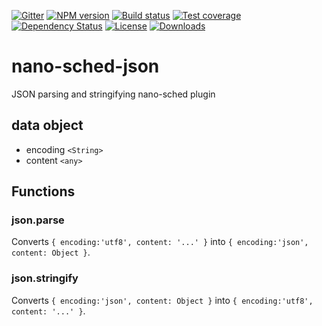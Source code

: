 [![Gitter][gitter-image]][gitter-url]
[![NPM version][npm-image]][npm-url]
[![Build status][travis-image]][travis-url]
[![Test coverage][coveralls-image]][coveralls-url]
[![Dependency Status][david-image]][david-url]
[![License][license-image]][license-url]
[![Downloads][downloads-image]][downloads-url]


# nano-sched-json
JSON parsing and stringifying nano-sched plugin

## data object

* encoding `<String>`
* content `<any>`


## Functions


### json.parse

Converts `{ encoding:'utf8', content: '...' }` into `{ encoding:'json', content: Object }`.


### json.stringify

Converts `{ encoding:'json', content: Object }` into `{ encoding:'utf8', content: '...' }`.


[bithound-image]: https://www.bithound.io/github/Holixus/nano-sched-json/badges/score.svg
[bithound-url]: https://www.bithound.io/github/Holixus/nano-sched-json

[gitter-image]: https://badges.gitter.im/Holixus/nano-sched-json.svg
[gitter-url]: https://gitter.im/Holixus/nano-sched-json

[npm-image]: https://badge.fury.io/js/nano-sched-json.svg
[npm-url]: https://badge.fury.io/js/nano-sched-json

[github-tag]: http://img.shields.io/github/tag/Holixus/nano-sched-json.svg
[github-url]: https://github.com/Holixus/nano-sched-json/tags

[travis-image]: https://travis-ci.org/Holixus/nano-sched-json.svg?branch=master
[travis-url]: https://travis-ci.org/Holixus/nano-sched-json

[coveralls-image]: https://coveralls.io/repos/github/Holixus/nano-sched-json/badge.svg?branch=master
[coveralls-url]: https://coveralls.io/github/Holixus/nano-sched-json?branch=master

[david-image]: https://david-dm.org/Holixus/nano-sched-json.svg
[david-url]: https://david-dm.org/Holixus/nano-sched-json

[license-image]: https://img.shields.io/badge/license-MIT-blue.svg
[license-url]: LICENSE

[downloads-image]: http://img.shields.io/npm/dt/nano-sched-json.svg
[downloads-url]: https://npmjs.org/package/nano-sched-json
